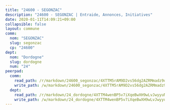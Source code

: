 ```yaml
---
title: "24600 - SEGONZAC"
description: "24600 - SEGONZAC | Entraide, Annonces, Initiatives"
date: 2020-01-11T14:09:21+09:00
collapsible: false
layout: commune
comm:
  nom: "SEGONZAC"
  slug: segonzac
  cp: "24600"
dept:
  nom: "Dordogne"
  slug: dordogne
  num: "24"
peerpad:
  comm:
    read_path: /r/markdown/24600_segonzac/4XTTM5rAM9D2vs56dg2AZRMmadz9qDwgEq3WLe89jyMBxFqvs
    write_path: /w/markdown/24600_segonzac/4XTTM5rAM9D2vs56dg2AZRMmadz9qDwgEq3WLe89jyMBxFqvs-K3TgU7qAiXj9Y2wTdmNRwQDcVktbYohwzWnFssyAZfZJcW3RuTRc45YucRXipj7e4qjifpWxWFxv7JdQkLKotmw7HbJCYfXor5QPPnfiybVhLrabpnjzP5QyraLH5NT2A2B3XUrX
  dept:
    read_path: /r/markdown/24_dordogne/4XTTM4wenBP5v7iXqeBwXH9wLvJwyyuNKzLxRyGzSZXmCuzgg
    write_path: /w/markdown/24_dordogne/4XTTM4wenBP5v7iXqeBwXH9wLvJwyyuNKzLxRyGzSZXmCuzgg-K3TgUusQQUSAmJPXozCTSBeqjqksxkVWGVxtHwEFrs5RuocQr8weKG2oQg7MVeg2F9Hhv7ggtBiBU8D9pdXEPa9M67VU3BzgAG9BCtQw3VY3Xcxk2YSegk3iUXMkpicGxxJr7mWp
---
```


